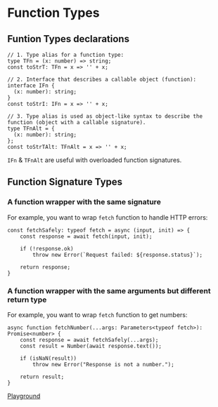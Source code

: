 # Function Types

## Funtion Types declarations

```TS
// 1. Type alias for a function type:
type TFn = (x: number) => string;
const toStrT: TFn = x => '' + x;

// 2. Interface that describes a callable object (function):
interface IFn {
  (x: number): string;
}
const toStrI: IFn = x => '' + x;

// 3. Type alias is used as object-like syntax to describe the function (object with a callable signature).
type TFnAlt = {
  (x: number): string;
};
const toStrTAlt: TFnAlt = x => '' + x;
```

`IFn` & `TFnAlt` are useful  with  overloaded  function  signatures.

## Function Signature Types

### A function wrapper with the same signature

For example, you want to wrap `fetch` function to handle HTTP errors:
```TS
const fetchSafely: typeof fetch = async (input, init) => {
    const response = await fetch(input, init);
    
    if (!response.ok) 
        throw new Error(`Request failed: ${response.status}`);
    
    return response;
}
```


### A function wrapper with the same arguments but different return type

For example, you want to wrap `fetch` function to get numbers:
```TS
async function fetchNumber(...args: Parameters<typeof fetch>): Promise<number> {
    const response = await fetchSafely(...args);
    const result = Number(await response.text());

    if (isNaN(result))
        throw new Error("Response is not a number.");

    return result;
}
```

[Playground](https://www.typescriptlang.org/play/?#code/PQKhCgAIUhlBDAZgU0gdwE7wA7eRyRAewIAMUAXAYwAtSoRhwqiA7AZwsOWpoRQA2ATwBckCkLxFE3XpAC8keOyGsqkABQBLVtgCuFADSQdWigEoFAPkgBvKJEcsOXDMnbY27VIvhp4ZrK02roGxqYWANwOjjEmMhoAhG4eXsgAdEQA1pZxjo4UNBhEaJCsyKUAohjFGBqkAErIAI567lyIAQLIACZiACS2KZ4cGZzwFHrsAL6k5tH5kHFukxiskMNp0dPg4KAQ0JAA0sjI2IR6apDsWgDmrBN6bpAARgaQtPCst6iFqCtPdYSPDpBhMZSqdSIS5UChaNhBGgAOT0AFsXvgNOlsfAMLd2GIAAq4+Conj4dgAHmByGkiKs5iJxVRWm8lNYaIxGBs9kWzk4G3cI28CiU-kClFo-GQwixOLx7HmcX5rncegEXEUKPRmL8AVVqVG6QoyAAHhQNOYlXEtAlWUj4EiNCl1RZzHl8oViqVylUaiQNAAiJqGkWsspELjwMqc-DpQPWxYAtaC9iu7ZAA)
